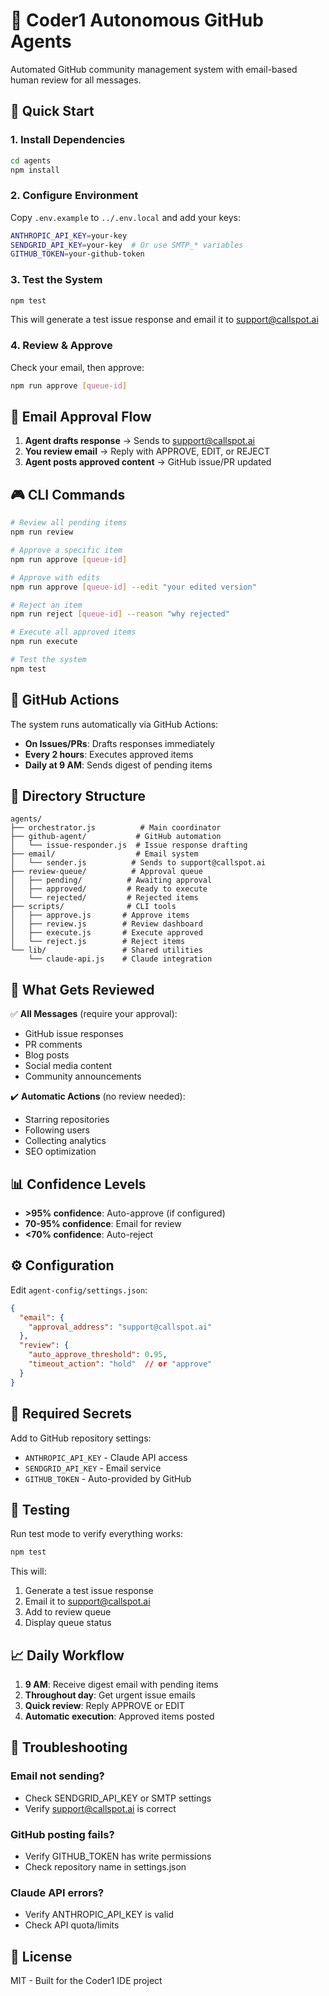 # 🤖 Coder1 Autonomous GitHub Agents

Automated GitHub community management system with email-based human review for all messages.

## 🚀 Quick Start

### 1. Install Dependencies
```bash
cd agents
npm install
```

### 2. Configure Environment
Copy `.env.example` to `../.env.local` and add your keys:
```bash
ANTHROPIC_API_KEY=your-key
SENDGRID_API_KEY=your-key  # Or use SMTP_* variables
GITHUB_TOKEN=your-github-token
```

### 3. Test the System
```bash
npm test
```
This will generate a test issue response and email it to support@callspot.ai

### 4. Review & Approve
Check your email, then approve:
```bash
npm run approve [queue-id]
```

## 📧 Email Approval Flow

1. **Agent drafts response** → Sends to support@callspot.ai
2. **You review email** → Reply with APPROVE, EDIT, or REJECT
3. **Agent posts approved content** → GitHub issue/PR updated

## 🎮 CLI Commands

```bash
# Review all pending items
npm run review

# Approve a specific item
npm run approve [queue-id]

# Approve with edits
npm run approve [queue-id] --edit "your edited version"

# Reject an item
npm run reject [queue-id] --reason "why rejected"

# Execute all approved items
npm run execute

# Test the system
npm test
```

## 🔄 GitHub Actions

The system runs automatically via GitHub Actions:
- **On Issues/PRs**: Drafts responses immediately
- **Every 2 hours**: Executes approved items
- **Daily at 9 AM**: Sends digest of pending items

## 📁 Directory Structure

```
agents/
├── orchestrator.js          # Main coordinator
├── github-agent/           # GitHub automation
│   └── issue-responder.js  # Issue response drafting
├── email/                  # Email system
│   └── sender.js          # Sends to support@callspot.ai
├── review-queue/          # Approval queue
│   ├── pending/          # Awaiting approval
│   ├── approved/         # Ready to execute
│   └── rejected/         # Rejected items
├── scripts/              # CLI tools
│   ├── approve.js       # Approve items
│   ├── review.js        # Review dashboard
│   ├── execute.js       # Execute approved
│   └── reject.js        # Reject items
└── lib/                 # Shared utilities
    └── claude-api.js    # Claude integration
```

## 🎯 What Gets Reviewed

✅ **All Messages** (require your approval):
- GitHub issue responses
- PR comments
- Blog posts
- Social media content
- Community announcements

✔️ **Automatic Actions** (no review needed):
- Starring repositories
- Following users
- Collecting analytics
- SEO optimization

## 📊 Confidence Levels

- **>95% confidence**: Auto-approve (if configured)
- **70-95% confidence**: Email for review
- **<70% confidence**: Auto-reject

## ⚙️ Configuration

Edit `agent-config/settings.json`:
```json
{
  "email": {
    "approval_address": "support@callspot.ai"
  },
  "review": {
    "auto_approve_threshold": 0.95,
    "timeout_action": "hold"  // or "approve"
  }
}
```

## 🔐 Required Secrets

Add to GitHub repository settings:
- `ANTHROPIC_API_KEY` - Claude API access
- `SENDGRID_API_KEY` - Email service
- `GITHUB_TOKEN` - Auto-provided by GitHub

## 🧪 Testing

Run test mode to verify everything works:
```bash
npm test
```

This will:
1. Generate a test issue response
2. Email it to support@callspot.ai
3. Add to review queue
4. Display queue status

## 📈 Daily Workflow

1. **9 AM**: Receive digest email with pending items
2. **Throughout day**: Get urgent issue emails
3. **Quick review**: Reply APPROVE or EDIT
4. **Automatic execution**: Approved items posted

## 🚨 Troubleshooting

### Email not sending?
- Check SENDGRID_API_KEY or SMTP settings
- Verify support@callspot.ai is correct

### GitHub posting fails?
- Verify GITHUB_TOKEN has write permissions
- Check repository name in settings.json

### Claude API errors?
- Verify ANTHROPIC_API_KEY is valid
- Check API quota/limits

## 📝 License

MIT - Built for the Coder1 IDE project